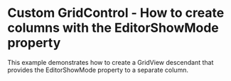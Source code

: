 # Custom GridControl - How to create columns with the EditorShowMode property


<p>This example demonstrates how to create a GridView descendant that provides the EditorShowMode property to a separate column.</p>

<br/>


